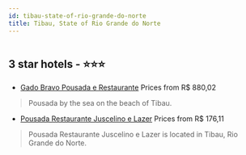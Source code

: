```yaml
---
id: tibau-state-of-rio-grande-do-norte
title: Tibau, State of Rio Grande do Norte
---
```


<center><img src="https://static.hotelurbano.com/reservas/prod0/5/5956/55cb6b1f9fde0_dscf0712.jpg" alt="" /></center>


##  3 star hotels - ⭐️⭐️⭐️

-    [Gado Bravo Pousada e Restaurante](https://us.hurb.com/hotels/tibau/gado-bravo-pousada-e-restaurante-5956?cmp=18055) Prices from R$ 880,02
   > Pousada by the sea on the beach of Tibau.
-    [Pousada Restaurante Juscelino e Lazer](https://us.hurb.com/hotels/tibau/pousada-restaurante-juscelino-e-lazer-17175?cmp=18055) Prices from R$ 176,11
   > Pousada Restaurante Juscelino e Lazer is located in Tibau, Rio Grande do Norte.
